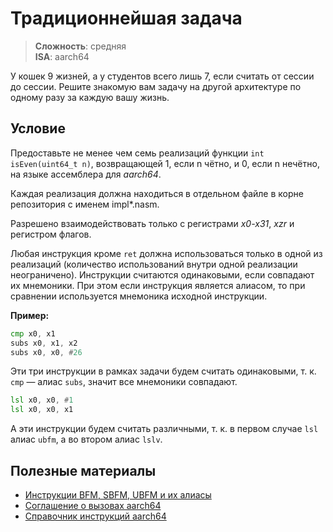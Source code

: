 # Традиционнейшая задача

> **Сложность**: средняя  
> **ISA**: aarch64

У кошек 9 жизней, а у студентов всего лишь 7, если считать от сессии до сессии.
Решите знакомую вам задачу на другой архитектуре по одному разу за каждую вашу
жизнь.

## Условие

Предоставьте не менее чем семь реализаций функции `int isEven(uint64_t n)`,
возвращающей 1, если n чётно, и 0, если n нечётно, на языке ассемблера для
_aarch64_.

Каждая реализация должна находиться в отдельном файле в корне репозитория с
именем impl\*.nasm.

Разрешено взаимодействовать только с регистрами _x0-x31_, _xzr_ и регистром
флагов.

Любая инструкция кроме `ret` должна использоваться только в одной из реализаций
(количество использований внутри одной реализации неограничено). Инструкции
считаются одинаковыми, если совпадают их мнемоники. При этом если инструкция
является алиасом, то при сравнении используется мнемоника исходной инструкции.

**Пример:**

```asm
cmp x0, x1
subs x0, x1, x2
subs x0, x0, #26
```

Эти три инструкции в рамках задачи будем считать одинаковыми, т. к. `cmp` —
алиас `subs`, значит все мнемоники совпадают.

```asm
lsl x0, x0, #1
lsl x0, x0, x1
```

А эти инструкции будем считать различными, т. к. в первом случае `lsl` алиас
`ubfm`, а во втором алиас `lslv`.

## Полезные материалы

- [Инструкции BFM, SBFM, UBFM и их алиасы](https://devblogs.microsoft.com/oldnewthing/20220803-00/?p=106941)
- [Соглашение о вызовах aarch64](https://github.com/ARM-software/abi-aa/blob/main/aapcs64/aapcs64.rst)
- [Справочник инструкций aarch64](../materials/aarch64_instruction_reference.pdf)
